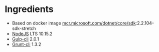 # Ingredients
* Based on docker image [mcr.microsoft.com/dotnet/core/sdk](https://hub.docker.com/_/microsoft-dotnet-core-sdk/):2.2.104-sdk-stretch
* [NodeJS](https://nodejs.org/) LTS 10.15.2
* [Gulp-cli](https://www.npmjs.com/package/gulp-cli) 2.0.1
* [Grunt-cli](https://www.npmjs.com/package/grunt-cli) 1.3.2
